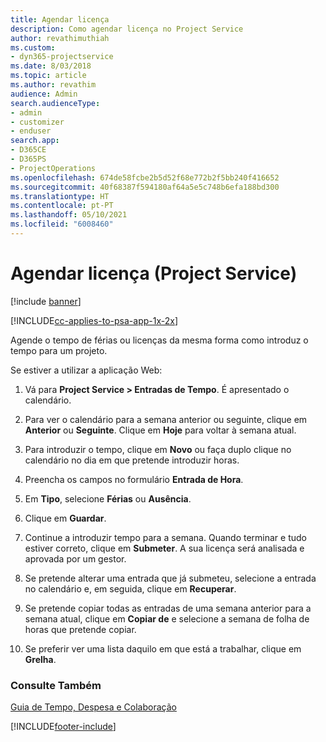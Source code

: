 ```yaml
---
title: Agendar licença
description: Como agendar licença no Project Service
author: revathimuthiah
ms.custom:
- dyn365-projectservice
ms.date: 8/03/2018
ms.topic: article
ms.author: revathim
audience: Admin
search.audienceType:
- admin
- customizer
- enduser
search.app:
- D365CE
- D365PS
- ProjectOperations
ms.openlocfilehash: 674de58fcbe2b5d52f68e772b2f5bb240f416652
ms.sourcegitcommit: 40f68387f594180af64a5e5c748b6efa188bd300
ms.translationtype: HT
ms.contentlocale: pt-PT
ms.lasthandoff: 05/10/2021
ms.locfileid: "6008460"
---
```

# <a name="schedule-time-off-project-service"></a>Agendar licença (Project Service)

[!include [banner](../includes/psa-now-project-operations.md)]

[!INCLUDE[cc-applies-to-psa-app-1x-2x](../includes/cc-applies-to-psa-app-1x-2x.md)]

Agende o tempo de férias ou licenças da mesma forma como introduz o tempo para um projeto.  
  
 Se estiver a utilizar a aplicação Web:  
  
1.  Vá para **Project Service > Entradas de Tempo**. É apresentado o calendário.  
  
2.  Para ver o calendário para a semana anterior ou seguinte, clique em **Anterior** ou **Seguinte**. Clique em **Hoje** para voltar à semana atual.  
  
3.  Para introduzir o tempo, clique em **Novo** ou faça duplo clique no calendário no dia em que pretende introduzir horas.  
  
4.  Preencha os campos no formulário **Entrada de Hora**.  
  
5.  Em **Tipo**, selecione **Férias** ou **Ausência**.  
  
6.  Clique em **Guardar**.  
  
7.  Continue a introduzir tempo para a semana. Quando terminar e tudo estiver correto, clique em **Submeter**. A sua licença será analisada e aprovada por um gestor.  
  
8.  Se pretende alterar uma entrada que já submeteu, selecione a entrada no calendário e, em seguida, clique em **Recuperar**.  
  
9. Se pretende copiar todas as entradas de uma semana anterior para a semana atual, clique em **Copiar de** e selecione a semana de folha de horas que pretende copiar.  
  
10. Se preferir ver uma lista daquilo em que está a trabalhar, clique em **Grelha**.  
  
### <a name="see-also"></a>Consulte Também  
 [Guia de Tempo, Despesa e Colaboração](../psa/time-expense-collaboration-guide.md)


[!INCLUDE[footer-include](../includes/footer-banner.md)]
